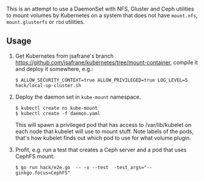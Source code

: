This is an attempt to use a DaemonSet with NFS, Gluster and Ceph utilities
to mount volumes by Kubernetes on a system that does not have `mount.nfs`,
`mount.glusterfs` or `rbd` utilities.

## Usage
1. Get Kubernetes from jsafrane's branch
   https://github.com/jsafrane/kubernetes/tree/mount-container, compile
   it and deploy it somewhere, e.g.:

   ```shell
   $ ALLOW_SECURITY_CONTEXT=true ALLOW_PRIVILEGED=true LOG_LEVEL=5 hack/local-up-cluster.sh
   ```

2. Deploy the daemon set in `kube-mount` namespace.
   ```
   $ kubectl create ns kube-mount
   $ kubectl create -f daemon.yaml
   ```

   This will spawn a privileged pod that has access to /var/lib/kubelet on
   each node that kubelet will use to mount stuff. Note labels of the pods,
   that's how kubelet finds out which pod to use for what volume plugin.

3. Profit, e.g. run a test that creates a Ceph server and a pod that uses CephFS mount:
   ```
   $ go run hack/e2e.go  -- -v --test  -test_args="--ginkgo.focus=CephFS"
   ```
